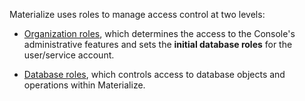 Materialize uses roles to manage access control at two levels:

- [Organization roles](/security/users-service-accounts/#organization-roles),
  which determines the access to the Console's administrative features and sets
  the **initial database roles** for the user/service account.

- [Database roles](/security/access-control/#role-based-access-control-rbac), which controls access to database objects and
  operations within Materialize.

